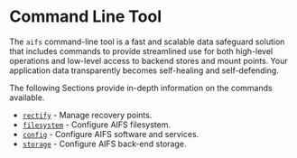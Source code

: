 # Command Line Tool

The `aifs` command-line tool is a fast and scalable data safeguard solution
that includes commands to provide streamlined use for both high-level
operations and low-level access to backend stores and mount points.
Your application data transparently becomes self-healing and self-defending.

The following Sections provide in-depth information on the commands available.

- [`rectify`](rectify.md) - Manage recovery points.
- [`filesystem`](filesystem.md) - Configure AIFS filesystem.
- [`config`](config.md) - Configure AIFS software and services.
- [`storage`](storage.md) - Configure AIFS back-end storage.
